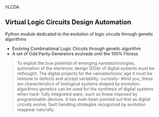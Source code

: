 VLCDA
## Virtual Logic Circuits Design Automation

Python module dedicated to the evolution of logic circuits through genetic algorithms

- Evolving Combinational Logic Circuits through genetic algorithm
- A set of Odd Parity Generetors evolveds until the 100% Fitness 


> To exploit the true potential of emerging nanotechnologies, automation of the
> electronic design (EDA) of digital systems must be rethought. The digital projects
> for the nanoelectronic age it must be immune to defects and accept variability. curiosity-
> Mind you, these are characteristics of biological systems shaped by evolution. algorithms
> genetics can be used for the synthesis of digital systems when hard-
> fully integrated ware, such as those imposed by programmable devices.
> It has even been pointed out that as digital circuits evolve, fault handling strategies
> recognized by evolution reappear naturally.


